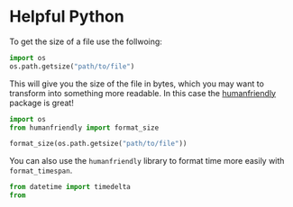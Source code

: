 # Helpful Python

To get the size of a file use the follwoing:
```python
import os
os.path.getsize("path/to/file")
```
This will give you the size of the file in bytes, which you may want to transform into something more readable.
In this case the [humanfriendly](https://humanfriendly.readthedocs.io/en/latest/index.html) package is great!

```python
import os
from humanfriendly import format_size

format_size(os.path.getsize("path/to/file"))
```

You can also use the `humanfriendly` library to format time more easily with `format_timespan`.

```python
from datetime import timedelta
from
